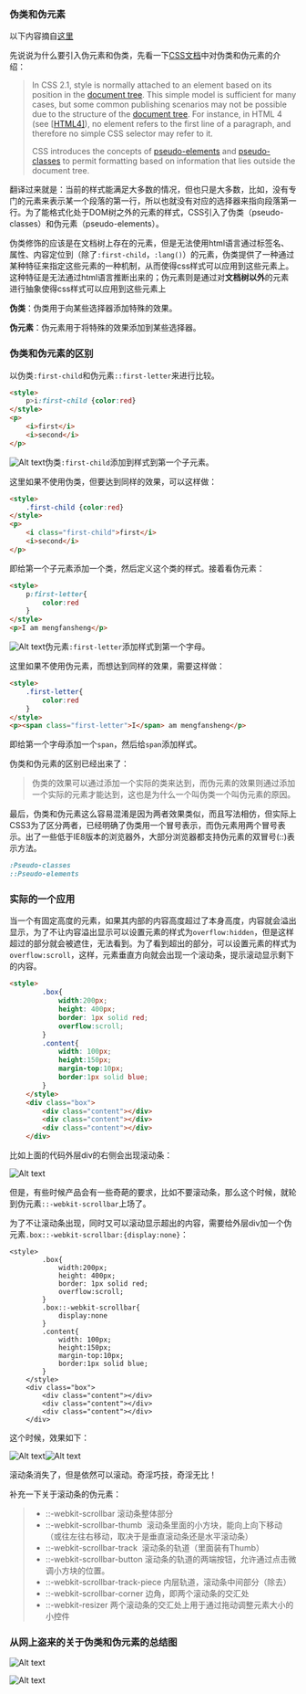 ### 伪类和伪元素

以下内容摘自[这里](http://www.alloyteam.com/2016/05/summary-of-pseudo-classes-and-pseudo-elements/)

先说说为什么要引入伪元素和伪类，先看一下[CSS文档](https://www.w3.org/TR/CSS2/selector.html#pseudo-elements)中对伪类和伪元素的介绍：

>In CSS 2.1, style is normally attached to an element based on its position in the [document tree](https://www.w3.org/TR/CSS2/conform.html#doctree). This simple model is sufficient for many cases, but some common publishing scenarios may not be possible due to the structure of the [document tree](https://www.w3.org/TR/CSS2/conform.html#doctree). For instance, in HTML 4 (see [[HTML4\]](https://www.w3.org/TR/CSS2/refs.html#ref-HTML4)), no element refers to the first line of a paragraph, and therefore no simple CSS selector may refer to it.
>
>CSS introduces the concepts of [pseudo-elements](undefined) and [pseudo-classes](undefined) to permit formatting based on information that lies outside the document tree.

翻译过来就是：当前的样式能满足大多数的情况，但也只是大多数，比如，没有专门的元素来表示某一个段落的第一行，所以也就没有对应的选择器来指向段落第一行。为了能格式化处于DOM树之外的元素的样式，CSS引入了伪类（pseudo-classes）和伪元素（pseudo-elements）。

伪类修饰的应该是在文档树上存在的元素，但是无法使用html语言通过标签名、属性、内容定位到（除了`:first-child`，`:lang()`）的元素，伪类提供了一种通过某种特征来指定这些元素的一种机制，从而使得css样式可以应用到这些元素上。这种特征是无法通过html语言推断出来的；伪元素则是通过对**文档树以外**的元素进行抽象使得css样式可以应用到这些元素上



__伪类__：伪类用于向某些选择器添加特殊的效果。

__伪元素__：伪元素用于将特殊的效果添加到某些选择器。

### 伪类和伪元素的区别

以伪类`:first-child`和伪元素`::first-letter`来进行比较。

```html
<style>
	p>i:first-child {color:red}
</style>
<p>
	<i>first</i>
	<i>second</i>
</p>
```

![Alt text](../img/20170210.png)伪类`:first-child`添加到样式到第一个子元素。

这里如果不使用伪类，但要达到同样的效果，可以这样做：

```html
<style>
	.first-child {color:red}
</style>
<p>
	<i class="first-child">first</i>
	<i>second</i>
</p>
```

即给第一个子元素添加一个类，然后定义这个类的样式。接着看伪元素：

```html
<style>
	p:first-letter{
      	color:red
	}
</style>
<p>I am mengfansheng</p>
```

![Alt text](../img/201702102028.png)伪元素`:first-letter`添加样式到第一个字母。

这里如果不使用伪元素，而想达到同样的效果，需要这样做：

```html
<style>
	.first-letter{
      	color:red
	}
</style>
<p><span class="first-letter">I</span> am mengfansheng</p>
```

即给第一个字母添加一个`span`，然后给`span`添加样式。

伪类和伪元素的区别已经出来了：

>伪类的效果可以通过添加一个实际的类来达到，而伪元素的效果则通过添加一个实际的元素才能达到，这也是为什么一个叫伪类一个叫伪元素的原因。

最后，伪类和伪元素这么容易混淆是因为两者效果类似，而且写法相仿，但实际上CSS3为了区分两者，已经明确了伪类用一个冒号表示，而伪元素用两个冒号表示。出了一些低于IE8版本的浏览器外，大部分浏览器都支持伪元素的双冒号(::)表示方法。

````css
:Pseudo-classes
::Pseudo-elements
````

### 实际的一个应用

当一个有固定高度的元素，如果其内部的内容高度超过了本身高度，内容就会溢出显示，为了不让内容溢出显示可以设置元素的样式为`overflow:hidden`，但是这样超过的部分就会被遮住，无法看到。为了看到超出的部分，可以设置元素的样式为`overflow:scroll`，这样，元素垂直方向就会出现一个滚动条，提示滚动显示剩下的内容。

```html
<style>
		.box{
			width:200px;
			height: 400px;
			border: 1px solid red;
			overflow:scroll;
		}
		.content{
			width: 100px;
			height:150px;
			margin-top:10px;
			border:1px solid blue;
		}
	</style>
	<div class="box">
		<div class="content"></div>
		<div class="content"></div>
		<div class="content"></div>
	</div>
```

比如上面的代码外层div的右侧会出现滚动条：

![Alt text](../img/201702102057.png)

但是，有些时候产品会有一些奇葩的要求，比如不要滚动条，那么这个时候，就轮到伪元素`::-webkit-scrollbar`上场了。

为了不让滚动条出现，同时又可以滚动显示超出的内容，需要给外层div加一个伪元素`.box::-webkit-scrollbar:{display:none}`：

```
<style>
		.box{
			width:200px;
			height: 400px;
			border: 1px solid red;
			overflow:scroll;
		}
		.box::-webkit-scrollbar{
          	display:none
		}
		.content{
			width: 100px;
			height:150px;
			margin-top:10px;
			border:1px solid blue;
		}
	</style>
	<div class="box">
		<div class="content"></div>
		<div class="content"></div>
		<div class="content"></div>
	</div>
```



这个时候，效果如下：

![Alt text](../img/201702102100.png)![Alt text](../img/201702102102.png)

滚动条消失了，但是依然可以滚动。奇淫巧技，奇淫无比！

补充一下关于滚动条的伪元素：

>- ::-webkit-scrollbar 滚动条整体部分
>- ::-webkit-scrollbar-thumb  滚动条里面的小方块，能向上向下移动（或往左往右移动，取决于是垂直滚动条还是水平滚动条）
>- ::-webkit-scrollbar-track  滚动条的轨道（里面装有Thumb）
>- ::-webkit-scrollbar-button 滚动条的轨道的两端按钮，允许通过点击微调小方块的位置。
>- ::-webkit-scrollbar-track-piece 内层轨道，滚动条中间部分（除去）
>- ::-webkit-scrollbar-corner 边角，即两个滚动条的交汇处
>- ::-webkit-resizer 两个滚动条的交汇处上用于通过拖动调整元素大小的小控件



### 从网上盗来的关于伪类和伪元素的总结图

![Alt text](../img/伪类.png)

![Alt text](../img/伪元素.png)